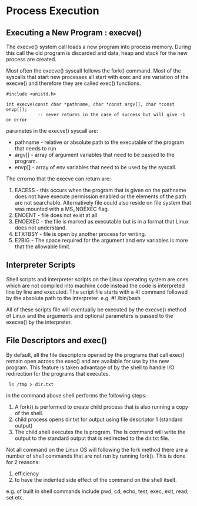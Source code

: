 # Process Execution 

## Executing a New Program : execve() 
The execve() system call loads a new program into process memory. During this call the old program
is discarded and data, heap and stack for the new process are created. 

Most often the execve() syscall follows the fork() command. Most of the syscalls that start new
processes all start with exec and are variation of the execve() and therefore they are called exec()
functions. 

```
#include <unistd.h> 

int execve(const char *pathname, char *const argv[], char *const envp[]); 
			-- never returns in the case of success but will give -1 on error

```
parametes in the execve() syscall are: 
* pathname - relative or absolute path to the executable of the program that needs to run 
* argv[] - array of argument variables that need to be passed to the program. 
* envp[] - array of env variables that need to be used by the syscall. 

The errorno that the execve can return are: 

1. EACESS - this occurs when the program that is given on the pathname does not have execute
   permission enabled or the elements of the path are not searchable. Alternatively file could also
   reside on file system that was mounted with a MS_NOEXEC flag. 
2. ENOENT - file does not exist at all 
3. ENOEXEC - the file is marked as executable but is in a format that Linux does not understand. 
4. ETXTBSY - file is open by another process for writing. 
5. E2BIG - The space required for the argument and env variables is more that the allowable limit. 


## Interpreter Scripts 
Shell scripts and interpreter scripts on the Linux operating system are ones which are not compiled
into machine code instead the code is interpreted line by line and executed. The script file starts
with a #! command followed by the absolute path to the interpreter. e.g. #! /bin/bash 

All of these scripts file will eventually be executed by the execve() method of Linux and the
arguments and optional parameters is passed to the execve() by the interpreter. 

## File Descriptors and exec() 
By default, all the file descriptors opened by the programs that call exec() remain open across the
exec() and are available for use by the new program. This feature is taken advantage of by the shell
to handle I/O redirection for the programs that executes. 

```
 ls /tmp > dir.txt 
```

in the command above shell performs the following steps: 
1. A fork() is performed to create child process that is also running a copy of the shell. 
2. child process opens dir.txt for output using file descriptor 1 (standard output) 
3. The child shell executes the ls program. The ls command will write the output to the standard
   output that is redirected to the dir.txt file. 

Not all command on the Linux OS will following the fork method there are a number of shell commands
that are not run by running fork(). This is done for 2 reasons: 
1. efficiency 
2. to have the indented side effect of the command on the shell itself. 

e.g. of built in shell commands include pwd, cd, echo, test, exec, exit, read, set etc. 
